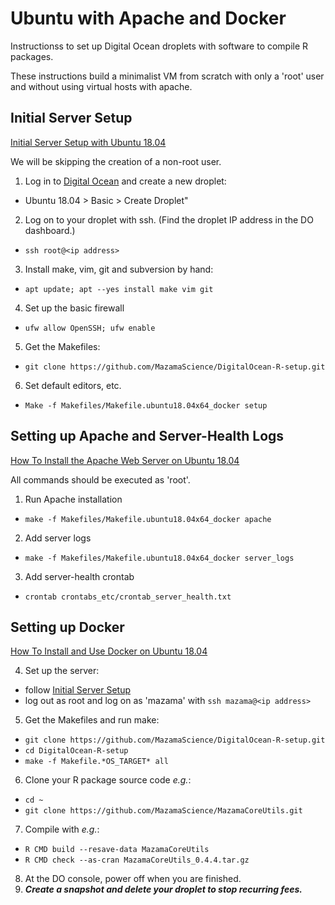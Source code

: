 # Ubuntu with Apache and Docker

Instructionss to set up Digital Ocean droplets with software to compile R packages.

These instructions build a minimalist VM from scratch with only a 'root' user 
and without using virtual hosts with apache.

## Initial Server Setup

[Initial Server Setup with Ubuntu 18.04](https://www.digitalocean.com/community/tutorials/initial-server-setup-with-ubuntu-18-04)

We will be skipping the creation of a non-root user.

1. Log in to [Digital Ocean](http://digitalocean.com) and create a new droplet:
  * Ubuntu 18.04 > Basic > Create Droplet"
2. Log on to your droplet with ssh. (Find the droplet IP address in the DO dashboard.)
  * `ssh root@<ip address>`
3. Install make, vim, git and subversion by hand:
  * `apt update; apt --yes install make vim git`
4. Set up the basic firewall
  * `ufw allow OpenSSH; ufw enable`
5. Get the Makefiles:
  * `git clone https://github.com/MazamaScience/DigitalOcean-R-setup.git`
6. Set default editors, etc.
  * `Make -f Makefiles/Makefile.ubuntu18.04x64_docker setup`


## Setting up Apache and Server-Health Logs

[How To Install the Apache Web Server on Ubuntu 18.04](https://www.digitalocean.com/community/tutorials/how-to-install-the-apache-web-server-on-ubuntu-18-04)

All commands should be executed as 'root'.

1. Run Apache installation
  * `make -f Makefiles/Makefile.ubuntu18.04x64_docker apache`
2. Add server logs
  * `make -f Makefiles/Makefile.ubuntu18.04x64_docker server_logs`
3. Add server-health crontab
  * `crontab crontabs_etc/crontab_server_health.txt`


## Setting up Docker

[How To Install and Use Docker on Ubuntu 18.04](https://www.digitalocean.com/community/tutorials/how-to-install-and-use-docker-on-ubuntu-18-04)




4. Set up the server:
  * follow [Initial Server Setup](https://www.digitalocean.com/community/tutorials/initial-server-setup-with-ubuntu-18-04)
  * log out as root and log on as 'mazama' with `ssh mazama@<ip address>`
5. Get the Makefiles and run make:
  * `git clone https://github.com/MazamaScience/DigitalOcean-R-setup.git`
  * `cd DigitalOcean-R-setup`
  * `make -f Makefile.*OS_TARGET* all`
6. Clone your R package source code _e.g._:
  * `cd ~`
  * `git clone https://github.com/MazamaScience/MazamaCoreUtils.git`
7. Compile with _e.g._:
  * `R CMD build --resave-data MazamaCoreUtils`
  * `R CMD check --as-cran MazamaCoreUtils_0.4.4.tar.gz`
8. At the DO console, power off when you are finished.
9. __*Create a snapshot and delete your droplet to stop recurring fees.*__

